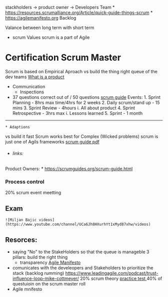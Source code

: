 




















stackholders -> product owner -> Developers Team
	* https://resources.scrumalliance.org/Article/quick-guide-things-scrum
	* https://agilemanifesto.org
Backlog
	
Valance between long term with short term
* scrum Values
scrum is a part of Agile
    
# Certification Scrum Master
Scrum is based on Empirical Aproach 
vs build the thing right
	queue of the dev teams
[What is a product](https://www.mountaingoatsoftware.com/blog/what-is-a-product)
 * Communication
    * Inspections 
* 37 questions correct out of / 50 questions
[scrum guide](https://scrumguides.org/scrum-guide.html)
Events: 1. Sprint Planning - 8hrs max time/4hrs for 2 weeks 2. Daily scrum/stand up - 15 mins 3. Sprint Review - 4hours i. All about product 4. Sprint Retrospective - 3hrs max i. Lessons learned 5. Sprint - 1 month 
----
    * Adaptions 
vs build it fast
Scrum works best for Complex (Wicked problems) 
scrum is just one of Agils frameworks
[scrum guide pdf](https://scrumguides.org/docs/scrumguide/v2020/2020-Scrum-Guide-US.pdf)
* ###### links:
Product Owners:
	* https://scrumguides.org/scrum-guide.html
### Process control  
20% scrum event meetting 
## Exam
	![Miljan Bajic videos](https://www.youtube.com/channel/UCa6Jh8HXurhYt1xMyd87xhw/videos)
## Resorces:
 * saying "No" to the StakeHolders so that the queue is manageble
3 pillars:
build the right thing 
	* transparency 
[Agile Manifesto](https://agilemanifesto.org/)
 * comunicates with the develeopers and Stakeholders  to prioritize the stack (backlog rumming)
https://www.leadingagile.com/podcast/trust-influence-loop-mike-cottmeyer/
20% scrum theory
[practice test ](https://www.scrum.org/open-assessments/scrum-open)
40% of questuioin on the scrum master roll
* Agile mnifesto
